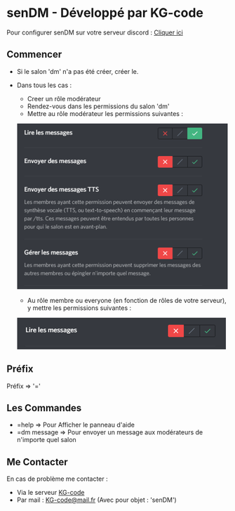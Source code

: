 # senDM - Développé par KG-code

Pour configurer senDM sur votre serveur discord : [Cliquer ici](https://discord.com/oauth2/authorize?client_id=753276888859934792&permissions=8&scope=bot)

## Commencer

* Si le salon 'dm' n'a pas été créer, créer le.
* Dans tous les cas :
  * Creer un rôle modérateur
  * Rendez-vous dans les permissions du salon 'dm'
  * Mettre au rôle modérateur les permissions suivantes :
  
  ![Permissions Modérateurs](/Mod.png)
  
  * Au rôle membre ou everyone (en fonction de rôles de votre serveur), y mettre les permissions suivantes :
 
  ![Permissions Membres/Everyone](/Mem.png)
  
## Préfix

Préfix => '='

## Les Commandes

* =help       => Pour Afficher le panneau d'aide
* =dm message => Pour envoyer un message aux modérateurs de n'importe quel salon
 
 ## Me Contacter
 
 En cas de problème me contacter :
 
 * Via le serveur [KG-code](https://discord.gg/tSamuee)
 * Par mail : KG-code@mail.fr (Avec pour objet : 'senDM')
